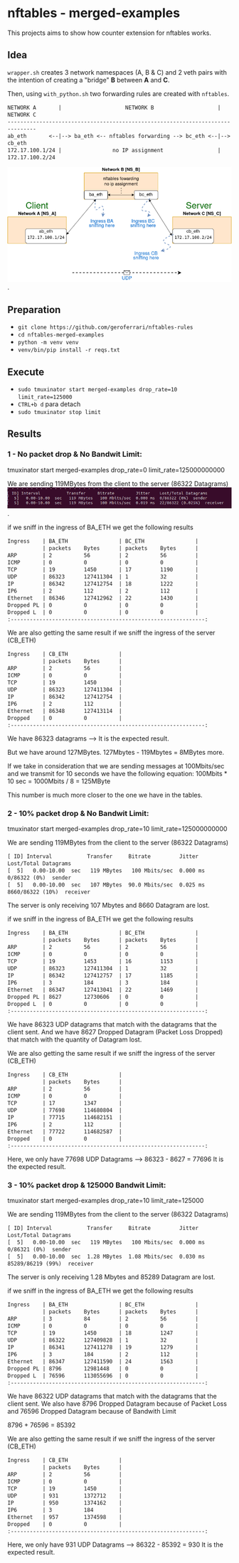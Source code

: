 # nftables - merged-examples
This projects aims to show how counter extension for nftables works. 

## Idea

`wrapper.sh` creates 3 network namespaces (A, B & C) and 2 veth pairs
with the intention of creating a "bridge" **B** between **A** and **C**.

Then, using `with_python.sh` two forwarding rules are created with `nftables`.


```
NETWORK A       |                    NETWORK B                    |   NETWORK C
-------------------------------------------------------------------------------
ab_eth       <--|--> ba_eth <-- nftables forwarding --> bc_eth <--|--> cb_eth
172.17.100.1/24 |                no IP assignment                 |    172.17.100.2/24
```

![Diagram](images/nftables.drawio.png "Diagram").


## Preparation

* `git clone https://github.com/geroferrari/nftables-rules`
* `cd nftables-merged-examples`
* `python -m venv venv`
* `venv/bin/pip install -r reqs.txt`

## Execute

* `sudo tmuxinator start merged-examples drop_rate=10 limit_rate=125000`
* `CTRL+b d` para detach
* `sudo tmuxinator stop limit`



## Results
### 1 - No  packet drop & No Bandwit Limit:
tmuxinator start merged-examples drop_rate=0 limit_rate=125000000000

We are sending 119MBytes from the client to the server (86322 Datagrams) 
![Test 1 - Info](images/test1.png "Test 1 Info").

if we sniff in the ingress of BA_ETH we get the following results

```
Ingress    | BA_ETH                | BC_ETH                |                                                                                         
           | packets    Bytes      | packets    Bytes      |                                                                                         
ARP        | 2          56         | 2          56         |                                                                                         
ICMP       | 0          0          | 0          0          |                                                                                         
TCP        | 19         1450       | 17         1190       |
UDP        | 86323      127411304  | 1          32         |
IP         | 86342      127412754  | 18         1222       |
IP6        | 2          112        | 2          112        |
Ethernet   | 86346      127412962  | 22         1430       |
Dropped PL | 0          0          | 0          0          |
Dropped L  | 0          0          | 0          0          |
:-------------------------------------------------------------:
```

We are also getting the same result if we sniff the ingress of the server (CB_ETH)
```
Ingress    | CB_ETH                |
           | packets    Bytes      |
ARP        | 2          56         |
ICMP       | 0          0          |
TCP        | 19         1450       |
UDP        | 86323      127411304  |
IP         | 86342      127412754  |
IP6        | 2          112        |
Ethernet   | 86348      127413114  |
Dropped    | 0          0          |
:-------------------------------------------------------------:

```



We have 86323 datagrams --> It is the expected result.

But we have around 127MBytes. 
127Mbytes - 119Mbytes = 8MBytes more. 

If we take in consideration that we are sending messages at 100Mbits/sec and we transmit for 10 seconds we have the following equation:
100Mbits * 10 sec = 1000Mbits / 8 = 125MByte 

This number is much more closer to the one we have in the tables.


### 2 - 10% packet drop & No Bandwit Limit:
tmuxinator start merged-examples drop_rate=10 limit_rate=125000000000

We are sending 119MBytes from the client to the server (86322 Datagrams) 

```
[ ID] Interval           Transfer     Bitrate         Jitter    Lost/Total Datagrams                                                                 
[  5]   0.00-10.00  sec   119 MBytes   100 Mbits/sec  0.000 ms  0/86322 (0%)  sender                                                                 
[  5]   0.00-10.00  sec   107 MBytes  90.0 Mbits/sec  0.025 ms  8660/86322 (10%)  receiver
```

The server is only receiving 107 Mbytes and 8660 Datagram are lost.


if we sniff in the ingress of BA_ETH we get the following results

```
Ingress    | BA_ETH                | BC_ETH                |                                                                                         
           | packets    Bytes      | packets    Bytes      |                                                                                         
ARP        | 2          56         | 2          56         |                                                                                         
ICMP       | 0          0          | 0          0          |                                                                                         
TCP        | 19         1453       | 16         1153       |
UDP        | 86323      127411304  | 1          32         |
IP         | 86342      127412757  | 17         1185       |
IP6        | 3          184        | 3          184        |
Ethernet   | 86347      127413041  | 22         1469       |
Dropped PL | 8627       12730606   | 0          0          |
Dropped L  | 0          0          | 0          0          |
:-------------------------------------------------------------:

```
We have 86323 UDP datagrams that match with the datagrams that the client sent. And we have 8627 Dropped Datagram (Packet Loss Dropped) that match with the quantity of Datagram lost.  


We are also getting the same result if we sniff the ingress of the server (CB_ETH)
```
Ingress    | CB_ETH                |
           | packets    Bytes      |
ARP        | 2          56         |
ICMP       | 0          0          |
TCP        | 17         1347       |
UDP        | 77698      114680804  |
IP         | 77715      114682151  |
IP6        | 2          112        |
Ethernet   | 77722      114682587  |
Dropped    | 0          0          |
:-------------------------------------------------------------:
```
Here, we only have 77698 UDP Datagrams --> 86323 - 8627 = 77696
It is the expected result.



### 3 - 10% packet drop & 125000 Bandwit Limit:
tmuxinator start merged-examples drop_rate=10 limit_rate=125000

We are sending 119MBytes from the client to the server (86322 Datagrams) 

```
[ ID] Interval           Transfer     Bitrate         Jitter    Lost/Total Datagrams                                                                 
[  5]   0.00-10.00  sec   119 MBytes   100 Mbits/sec  0.000 ms  0/86321 (0%)  sender                                                                 
[  5]   0.00-10.00  sec  1.28 MBytes  1.08 Mbits/sec  0.030 ms  85289/86219 (99%)  receiver  
```

The server is only receiving 1.28 Mbytes and 85289 Datagram are lost.


if we sniff in the ingress of BA_ETH we get the following results

```
Ingress    | BA_ETH                | BC_ETH                |
           | packets    Bytes      | packets    Bytes      |
ARP        | 3          84         | 2          56         |
ICMP       | 0          0          | 0          0          |
TCP        | 19         1450       | 18         1247       |
UDP        | 86322      127409828  | 1          32         |
IP         | 86341      127411278  | 19         1279       |
IP6        | 3          184        | 2          112        |
Ethernet   | 86347      127411590  | 24         1563       |
Dropped PL | 8796       12981448   | 0          0          |
Dropped L  | 76596      113055696  | 0          0          |
:-------------------------------------------------------------:
```
We have 86322 UDP datagrams that match with the datagrams that the client sent. We also have 8796 Dropped Datagram because of Packet Loss and 76596 Dropped Datagram because of Bandwith Limit 

8796 + 76596 = 85392


We are also getting the same result if we sniff the ingress of the server (CB_ETH)
```
Ingress    | CB_ETH                |
           | packets    Bytes      |
ARP        | 2          56         |
ICMP       | 0          0          |
TCP        | 19         1450       |
UDP        | 931        1372712    |
IP         | 950        1374162    |
IP6        | 3          184        |
Ethernet   | 957        1374598    |
Dropped    | 0          0          |
:-------------------------------------------------------------:
```
Here, we only have 931 UDP Datagrams --> 86322 - 85392 = 930
It is the expected result.

